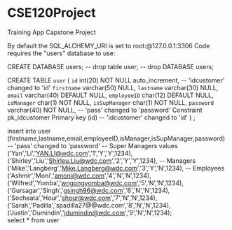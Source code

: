 # CSE120Project
Training App Capstone Project

By default the SQL_ALCHEMY_URI is set to root:@127.0.0.1:3306
Code requires the "users" database to use:

CREATE DATABASE users;
-- drop table user;
-- drop DATABASE users;

CREATE TABLE `user` (
  `id` int(20) NOT NULL auto_increment,       -- 'idcustomer' changed to 'id'
  `firstname` varchar(50)  NULL,
  `lastname` varchar(30)  NULL,
  `email` varchar(40) DEFAULT NULL,
  `employeeID` char(12) DEFAULT NULL,
  `isManager` char(1) NOT NULL,
  `isSupManager` char(1) NOT NULL,
  `password` varchar(40) NOT NULL,            -- 'pass' changed to 'password'
  Constraint pk_idcustomer Primary key (id)   -- 'idcustomer' changed to 'id'
) ;

insert into user
(firstname,lastname,email,employeeID,isManager,isSupManager,password)   -- 'pass' changed to 'password'
-- Super Managers
values
('Yan','Li','YAN.LI@wdc.com','1','Y','Y',1234), 
('Shirley','Liu','Shirleu.Liu@wdc.com','2','Y','Y',1234),
-- Managers 
('Mike','Langberg','Mike.Langberg@wdc.com','3','Y','N',1234), 
-- Employees
('Ashmir','Moni','amoni@wdc.com','4','N','N',1234),
('Wilfred','Yomba','wngongyomba@wdc.com','5','N','N',1234), 
('Gursagar','Singh','gsingh96@wdc.com','6','N','N',1234), 
('Socheata','Hour','shour@wdc.com','7','N','N',1234), 
('Sarah','Padilla','spadilla27@@wdc.com','8','N','N',1234),
('Justin','Dumindin','jdumindin@wdc.com','9','N','N',1234);     
select * from user
